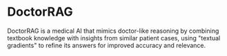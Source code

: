 # DoctorRAG
DoctorRAG is a medical AI that mimics doctor-like reasoning by combining textbook knowledge with insights from similar patient cases, using "textual gradients" to refine its answers for improved accuracy and relevance.
